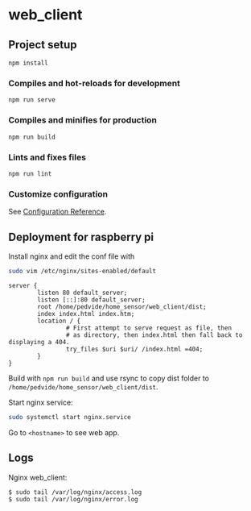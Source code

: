 # web_client

## Project setup

```
npm install
```

### Compiles and hot-reloads for development

```
npm run serve
```

### Compiles and minifies for production

```
npm run build
```

### Lints and fixes files

```
npm run lint
```

### Customize configuration

See [Configuration Reference](https://cli.vuejs.org/config/).

## Deployment for raspberry pi

Install nginx and edit the conf file with

```bash
sudo vim /etc/nginx/sites-enabled/default
```

```
server {
        listen 80 default_server;
        listen [::]:80 default_server;
        root /home/pedvide/home_sensor/web_client/dist;
        index index.html index.htm;
        location / {
                # First attempt to serve request as file, then
                # as directory, then index.html then fall back to displaying a 404.
                try_files $uri $uri/ /index.html =404;
        }
}
```

Build with `npm run build` and use rsync to copy dist folder to `/home/pedvide/home_sensor/web_client/dist`.

Start nginx service:

```bash
sudo systemctl start nginx.service
```

Go to `<hostname>` to see web app.

## Logs

Nginx web_client:

```
$ sudo tail /var/log/nginx/access.log
$ sudo tail /var/log/nginx/error.log
```
